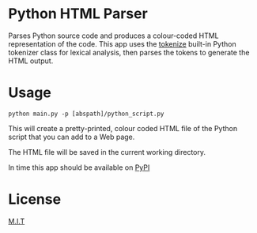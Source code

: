 # Python HTML Parser

Parses Python source code and produces a colour-coded HTML representation of the code. 
This app uses the <a href="https://docs.python.org/3/library/tokenize.html">tokenize</a> 
built-in Python tokenizer class for lexical analysis, then parses the tokens to generate 
the HTML output.

# Usage

<code>python main.py -p [abspath]/python_script.py</code>

This will create a pretty-printed, colour coded HTML file of the Python script that you
can add to a Web page.

The HTML file will be saved in the current working directory.

In time this app should be available on <a href="https://pypi.org/">PyPI</a>

# License

<a href="https://github.com/sedexdev/python_html_parser/blob/main/LICENSE">M.I.T</a>
